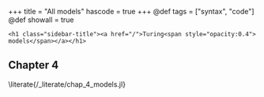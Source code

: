 +++
title = "All models"
hascode = true
+++
@def tags = ["syntax", "code"]
@def showall = true

~~~
<h1 class="sidebar-title"><a href="/">Turing<span style="opacity:0.4"> models</span></a></h1>
~~~

## Chapter 4

\literate{/_literate/chap_4_models.jl}
